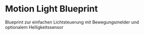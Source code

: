# Motion Light Blueprint
Blueprint zur einfachen Lichtsteuerung mit Bewegungsmelder und optionalem Helligkeitssensor